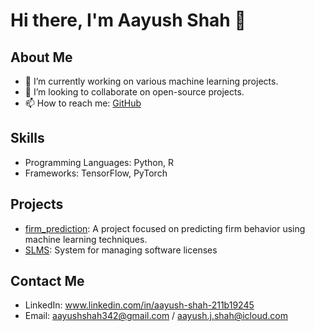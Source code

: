 # Hi there, I'm Aayush Shah 👋


## About Me
- 🔭 I’m currently working on various machine learning projects.
- 👯 I’m looking to collaborate on open-source projects.
- 📫 How to reach me: [GitHub](https://github.com/Aayush01055)

## Skills
- Programming Languages: Python, R
- Frameworks: TensorFlow, PyTorch

## Projects
- [firm_prediction](https://github.com/Aayush01055/firm_prediction): A project focused on predicting firm behavior using machine learning techniques.
- [SLMS](https://github.com/Aayush01055/Software-License-Management-System): System for managing software licenses

## Contact Me
- LinkedIn: www.linkedin.com/in/aayush-shah-211b19245
- Email: aayushshah342@gmail.com / aayush.j.shah@icloud.com
